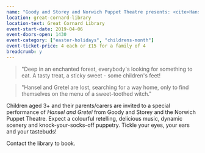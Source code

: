 ```yaml
---
name: "Goody and Storey and Norwich Puppet Theatre presents: <cite>Hansel and Gretel</cite>: for ages 3+"
location: great-cornard-library
location-text: Great Cornard Library
event-start-date: 2019-04-06
event-doors-open: 1430
event-category: ["easter-holidays", "childrens-month"]
event-ticket-price: 4 each or £15 for a family of 4
breadcrumb: y
---
```


> "Deep in an enchanted forest, everybody's looking for something to eat. A tasty treat, a sticky sweet - some children's feet!

> "Hansel and Gretel are lost, searching for a way home, only to find themselves on the menu of a sweet-toothed witch."

Children aged 3+ and their parents/carers are invited to a special performance of <cite>Hansel and Gretel</cite> from Goody and Storey and the Norwich Puppet Theatre. Expect a colourful retelling, delicious music, dynamic scenery and knock-your-socks-off puppetry. Tickle your eyes, your ears and your tastebuds!

Contact the library to book.
